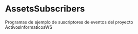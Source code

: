# AssetsSubscribers
Programas de ejemplo de suscriptores de eventos del proyecto ActivosInformaticosWS
